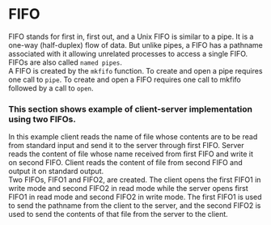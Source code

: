# FIFO
  FIFO stands for first in, first out, and a Unix FIFO is similar to a pipe. It is a one-way (half-duplex) flow of data. But unlike pipes, a FIFO has a pathname associated with it 
allowing unrelated processes to access a single FIFO. FIFOs are also called `named pipes`. <br />
  A FIFO is created by the `mkfifo` function. To create and open a pipe requires one call to `pipe`. To create and open a FIFO requires one call to mkfifo followed by a call to `open`.
  
### This section shows example of client-server implementation using two FIFOs.
In this example client reads the name of file whose contents are to be read from standard input and send it to the server through first FIFO. 
Server reads the content of file whose name received 
from first FIFO and write it on second FIFO. 
Client reads the content of file from second FIFO and output it on standard output. <br />
Two FIFOs, FIFO1 and FIFO2, are created. The client opens the first FIFO1 in write mode and second FIFO2 in read mode while the server opens first FIFO1 in read mode and second FIFO2 in write mode.
The first FIFO1 is used to send the pathname from the client to the server, and the second FIFO2 is used to send the contents of that file from the server to the client.
